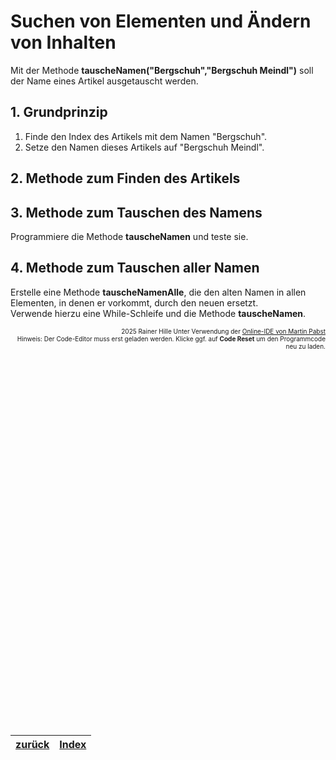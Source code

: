 <meta charset="utf-8" />
 <title>Informatik</title>
 <link rel="stylesheet" href="https://Hi2272.github.io/StyleMD.css">
 
 # Suchen von Elementen und Ändern von Inhalten
 Mit der Methode **tauscheNamen("Bergschuh","Bergschuh Meindl")** soll der Name eines Artikel ausgetauscht werden.

 ## 1. Grundprinzip

1. Finde den Index des Artikels mit dem Namen "Bergschuh".
2. Setze den Namen dieses Artikels auf "Bergschuh Meindl".

## 2. Methode zum Finden des Artikels

## 3. Methode zum Tauschen des Namens

Programmiere die Methode **tauscheNamen** und teste sie.

## 4. Methode zum Tauschen aller Namen
Erstelle eine Methode **tauscheNamenAlle**, die den alten Namen in allen Elementen, in denen er vorkommt, durch den neuen ersetzt.  
Verwende hierzu eine While-Schleife und die Methode **tauscheNamen**.


<div id="quelle" style="font-size: x-small; text-align: right;">
    2025 Rainer Hille  Unter Verwendung der  <a href='https://www.online-ide.de/'>Online-IDE von Martin Pabst</a><br>Hinweis: Der Code-Editor muss erst geladen werden. Klicke ggf. auf <b>Code Reset</b> um den Programmcode neu zu laden.

  </div>
  
  <section>
    <iframe
    srcdoc="<script>window.jo_doc = window.frameElement.textContent;</script><script src='https://Hi2272.github.io/include/js/includeide/includeIDE.js'></script>"
    width="100%" height="600" frameborder="0">
    {'id': 'Java', 'speed': 2000, 
    'withBottomPanel': true ,'withPCode': false ,'withConsole': true ,
    'withFileList': true ,'withErrorList': true}
    <script id="javaCode" type="plain/text" title="Webshop.java" src="Webshop.java"></script>
    <script id="javaCode" type="plain/text" title="Artikel.java" src="Artikel.java"></script>
  </script>
   </iframe>
</section>

|[zurück](Loesung.html)|[Index](../index.html)|
|---|---|

